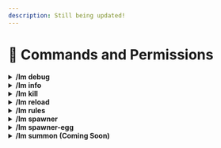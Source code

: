 ```yaml
---
description: Still being updated!
---
```


# 🔑 Commands and Permissions

<details>

<summary><strong>/lm debug</strong></summary>

To understand your _set-debug_ options, refer to the [Debugging](debugging.md) section of the wiki.

* `/lm debug chunk-kill-count reset` \
  Resets chunk kill count system to zero.
* `/lm debug create-zip` \
  Provides method to create a debug zip file for developers to review. Requires `confirm` statement to perform.
* `/lm debug disable` \
  `/lm debug disable-all` \
  Disables the **Debug** system output.
* `/lm debug enable <set-debug>` \
  Enables a singular _debug filter_ which will respect any `filter-results` settings.
* `/lm debug enable-all` \
  Enables all _debug filters_ which will respect filter-results except for _set-debug_.
* `/lm debug enable-timer <time>` \
  Enables the **Debug** system for a set period of time which will respect any `filter-results` settings.&#x20;
* `/lm debug filter-results`&#x20;
  * `... clear-all-filters` \
    Clears any established `filter-result` settings, resetting to default state.
  * `... listen-for <both|success|failure>` \
    Establish how **Debug** will consider the output of any _set-debug_ option based on whether the event _succeeded_, _failed_, or if _either_ occurred.&#x20;
  * `... set-debug <add|clear|remove> <set-debug>` \
    Establish what **Debug** options will be considered. You can _add_ or _remove_ a _set-debug_, or _clear_ all values for _set-debug_ filter.
  * `... set-distance-from-players <distance>` \
    Establish how far away from any player the activated **Debug** options will listen for mobs to conduct any activated debug options measured in blocks.
  * `... set-entities <add|clear|remove> <entity>` \
    Establish what mobs will be considered. You can _add_ or _remove_ a mob, or _clear_ all mobs from the filter.
  * `... set-players <add|clear|remove> <player>` \
    Establish what players around which the debug will be performed. If no player specified, the command initiator will be the player used. You can _add_ or _remove_ a player, or _clear_ all players from the filter.
  * `... set-rules <add|clear|remove> <rule>` \
    Establish what rules will be listened for when they are processed, either failed or successful. You can _add_ or _remove_ a rule, or _clear_ all rules from the filter.
  * `... set-y-height <clear|max-y-height|min-y-height> <height>` \
    Establish a min or max Y-Height, restricting the **Debug** options to the height range.
* `/lm debug lew-clear` \
  Clears the LivingEntityWrapper \[LEW] class.
* `/lm debug lew-debug` \
  Outputs the current LivingEntityWrapper \[LEW] state.

</details>

<details>

<summary><strong>/lm info</strong></summary>

**LevelledMobs v4**\
_The Ultimate Mob Levelling Solution_

Maintainers: Penalbuffalo, lokka30, and UltimaOath\
Check [Developers and Contributors](../credits-and-misc/developers-and-contributors.md) for more details!

</details>

<details>

<summary><strong>/lm kill</strong></summary>

* `/lm kill all`&#x20;
  * `... <world> <flag>` \
    When killing _all_ mobs, you can specify what _worlds_ or additional _flags_ you want to apply to the kill-all command. \
    The `flag` setting refers to possible flags to add ot the kill-all.
    * `/nodrops`   |   Will not cause the entities' drops to happen when they are killed.
    * `/levels <range>`   |   Will limit the kill command to the specified level range.
* `/lm kill near <amount>` \
  Kills all levelled mobs within the specified blocks of the player.

</details>

<details>

<summary><strong>/lm reload</strong></summary>

Performs a reload of the LevelledMobs plugin, including reprocessing the configuration files.

</details>

<details>

<summary><strong>/lm rules</strong></summary>

* `/lm rules force-all` \
  Force LevelledMobs to perform a reload, and then to reprocess all loaded mobs to ensure they are matching the latest rules and settings.
* `/lm rules <help-discord|help-wiki>` \
  Provides links to the Support Discord and the LevelledMobs4 Wiki.
* `/lm rules reset <challenge>` \
  Provides an easy to use reset mechanism which allows you to preset the enabled difficulty of the default rules configuration file. Requires `confirm` statement to perform.
* `/lm rules show-all <console>` \
  Will output all registered **Presets**, **Default Rule**, and **Custom Rules**. Adding `console` to the end of the command will instead output the results to console (recommended, many lines of text).
* `/lm rules show-effective <console> <looking-at>` \
  Will output the effective rules of the nearest mob to the player within ten blocks. Adding `console` to the end of the command will instead output the results to console (recommended, many lines of text). Adding `looking-at` to the end of the command will limit the commands' reach to whichever mob you were looking at with your crosshairs.
* `/lm rules show-rule <rule> <console>` \
  Will output the details registerred by LevelledMobs concerning the specified `rule`. Adding `console` to the end of the command will instead output the results to console (recommended, can be many lines of text).
* `/lm rules show-temp-disabled` \
  If a **Custom Rule** has been disabled due to a _cooldown_ condition, it will be listed here.

</details>

<details>

<summary><strong>/lm spawner</strong></summary>

* `/lm spawner create` \
  This is the start of the LevelledMobs Spawner creator. It requires at minimum the `/minlevel`, `/maxlevel`, and `/spawntype` flags for the Spawner to function.\
  You can also reference the `/name` flag of the spawner in the **Rules** file via the `spawner-name:` condition.\
  You can append any number of flags listed below to the end of the command, in any order.
  * `/minlevel <amount>` \
    The min-level of any mob spawned from this spawner.
  * `/maxlevel <amount>` \
    The max-level of any mob spawned from this spawner.
  * `/name <name>` \
    The name of the spawner cube for use in **Rules** file.
  * `/lore <text>` \
    Add lore to any item that can accept lore. To add a newline, use `\n`.
  * `/nolore`\
    Removes the lore from the item.
  * `/customdropid <id>` \
    Add a `drop-table` from the **Custom Drops** system.
  * `/spawntype <entity>` \
    The mob which this spawner will spawn.
  * `/delay <amount>` \
    Sets the spawners' delay, measured in ticks.
  * `/maxnearbyentities <amount>` \
    Sets the maximum number of spawned entities which can be within the spawning range of the spawner.&#x20;
  * `/minspawndelay <amount>` \
    Sets the minimum spawner delay, measured in ticks.
  * `/maxspawndelay <amount>` \
    Sets the maximum spawner delay, measured in ticks.
  * `/requiredplayerrange <amount>` \
    Sets the minimum distance the player must be from the spawner for it to activate.
  * `/spawncount <amount>` \
    Sets the number of mobs which will spawn at each successful spawn event.
  * `/spawnrange <amount>` \
    Sets the maximum distance away from the spawner cube that mobs will be spawned.
  * `/giveplayer <player>` \
    Gives the set player one of the created spawners. If no player specified, will be given to the command executor.&#x20;
* `/lm spawner info <on|off>` \
  Displays information about LevelledMobs Spawner Cubes when right clicked and set to `on`. When `off`, no information will be sent.
* `/lm spawner copy <on|off>` \
  Will duplicate the LevelledMobs Spawner Cube when right clicked and set to `on`. When `off`, no copy will be produced.&#x20;

</details>

<details>

<summary><strong>/lm spawner-egg</strong></summary>

* Coming Soon

</details>

<details>

<summary><strong>/lm summon (Coming Soon)</strong></summary>

* Coming Soon

</details>

